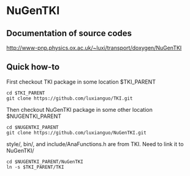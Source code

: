 # NuGenTKI
  ## Documentation of source codes
   http://www-pnp.physics.ox.ac.uk/~luxi/transport/doxygen/NuGenTKI

  ## Quick how-to
First checkout TKI package in some location $TKI_PARENT
  ```
  cd $TKI_PARENT
  git clone https://github.com/luxianguo/TKI.git
  ```
Then checkout NuGenTKI package in some other location $NUGENTKI_PARENT
  ```
  cd $NUGENTKI_PARENT
  git clone https://github.com/luxianguo/NuGenTKI.git
  ```
style/, bin/, and include/AnaFunctions.h are from TKI. Need to link it to NuGenTKI/
   ```
  cd $NUGENTKI_PARENT/NuGenTKI
  ln -s $TKI_PARENT/TKI
   ```
